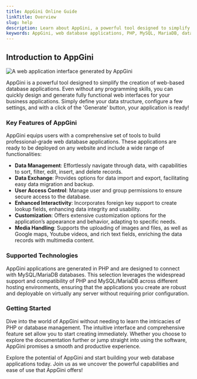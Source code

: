 ```yaml
---
title: AppGini Online Guide
linkTitle: Overview
slug: help
description: Learn about AppGini, a powerful tool designed to simplify the creation of web-based database applications.
keywords: AppGini, web database applications, PHP, MySQL, MariaDB, data management, user access control, customization, media handling, nocode, lowcode, host anywhere
---
```


## Introduction to AppGini

![A web application interface generated by AppGini](https://cdn.bigprof.com/appgini-desktop/help/introduction.png "A web application interface generated by AppGini")

AppGini is a powerful tool designed to simplify the creation of web-based database applications. Even without any programming skills, you can quickly design and generate fully functional web interfaces for your business applications. Simply define your data structure, configure a few settings, and with a click of the 'Generate' button, your application is ready!

### Key Features of AppGini

AppGini equips users with a comprehensive set of tools to build professional-grade web database applications. These applications are ready to be deployed on any website and include a wide range of functionalities:

- **Data Management**: Effortlessly navigate through data, with capabilities to sort, filter, edit, insert, and delete records.
- **Data Exchange**: Provides options for data import and export, facilitating easy data migration and backup.
- **User Access Control**: Manage user and group permissions to ensure secure access to the database.
- **Enhanced Interactivity**: Incorporates foreign key support to create lookup fields, enhancing data integrity and usability.
- **Customization**: Offers extensive customization options for the application’s appearance and behavior, adapting to specific needs.
- **Media Handling**: Supports the uploading of images and files, as well as Google maps, Youtube videos, and rich text fields, enriching the data records with multimedia content.

### Supported Technologies

AppGini applications are generated in PHP and are designed to connect with MySQL/MariaDB databases. This selection leverages the widespread support and compatibility of PHP and MySQL/MariaDB across different hosting environments, ensuring that the applications you create are robust and deployable on virtually any server without requiring prior configuration.

### Getting Started

Dive into the world of AppGini without needing to learn the intricacies of PHP or database management. The intuitive interface and comprehensive feature set allow you to start creating immediately. Whether you choose to explore the documentation further or jump straight into using the software, AppGini promises a smooth and productive experience.

Explore the potential of AppGini and start building your web database applications today. Join us as we uncover the powerful capabilities and ease of use that AppGini offers!

